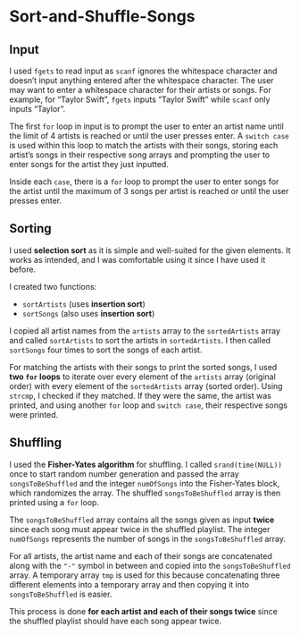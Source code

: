 # Sort-and-Shuffle-Songs  

## Input  
I used `fgets` to read input as `scanf` ignores the whitespace character and doesn’t input anything entered after the whitespace character. The user may want to enter a whitespace character for their artists or songs. For example, for “Taylor Swift”, `fgets` inputs “Taylor Swift” while `scanf` only inputs “Taylor”.  

The first `for` loop in input is to prompt the user to enter an artist name until the limit of 4 artists is reached or until the user presses enter. A `switch case` is used within this loop to match the artists with their songs, storing each artist’s songs in their respective song arrays and prompting the user to enter songs for the artist they just inputted.  

Inside each `case`, there is a `for` loop to prompt the user to enter songs for the artist until the maximum of 3 songs per artist is reached or until the user presses enter.  

## Sorting  
I used **selection sort** as it is simple and well-suited for the given elements. It works as intended, and I was comfortable using it since I have used it before.  

I created two functions:  
- `sortArtists` (uses **insertion sort**)  
- `sortSongs` (also uses **insertion sort**)  

I copied all artist names from the `artists` array to the `sortedArtists` array and called `sortArtists` to sort the artists in `sortedArtists`. I then called `sortSongs` four times to sort the songs of each artist.  

For matching the artists with their songs to print the sorted songs, I used **two `for` loops** to iterate over every element of the `artists` array (original order) with every element of the `sortedArtists` array (sorted order). Using `strcmp`, I checked if they matched. If they were the same, the artist was printed, and using another `for` loop and `switch case`, their respective songs were printed.  

## Shuffling  
I used the **Fisher-Yates algorithm** for shuffling. I called `srand(time(NULL))` once to start random number generation and passed the array `songsToBeShuffled` and the integer `numOfSongs` into the Fisher-Yates block, which randomizes the array. The shuffled `songsToBeShuffled` array is then printed using a `for` loop.  

The `songsToBeShuffled` array contains all the songs given as input **twice** since each song must appear twice in the shuffled playlist. The integer `numOfSongs` represents the number of songs in the `songsToBeShuffled` array.  

For all artists, the artist name and each of their songs are concatenated along with the `"-"` symbol in between and copied into the `songsToBeShuffled` array. A temporary array `tmp` is used for this because concatenating three different elements into a temporary array and then copying it into `songsToBeShuffled` is easier.  

This process is done **for each artist and each of their songs twice** since the shuffled playlist should have each song appear twice.  
